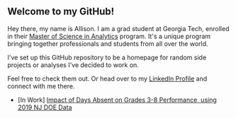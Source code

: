 ## Welcome to my GitHub!

Hey there, my name is Allison. I am a grad student at Georgia Tech, enrolled in their [Master of Science in Analytics](http://catalog.gatech.edu/programs/analytics-ms/) program. It's a unique program bringing together professionals and students from all over the world. 

I've set up this GitHub repository to be a homepage for random side projects or analyses I've decided to work on.

Feel free to check them out. Or head over to my [LinkedIn Profile](https://www.linkedin.com/in/allison-feldman-0b99894b/) and connect with me there.

* \[In Work\] [Impact of Days Absent on Grades 3-8 Performance, using 2019 NJ DOE Data](NJDOEdaysabsent.html) 

